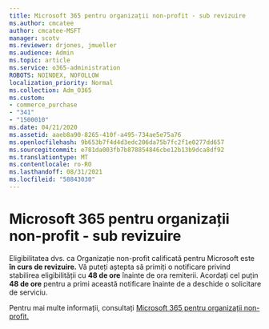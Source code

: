 ```yaml
---
title: Microsoft 365 pentru organizații non-profit - sub revizuire
ms.author: cmcatee
author: cmcatee-MSFT
manager: scotv
ms.reviewer: drjones, jmueller
ms.audience: Admin
ms.topic: article
ms.service: o365-administration
ROBOTS: NOINDEX, NOFOLLOW
localization_priority: Normal
ms.collection: Adm_O365
ms.custom:
- commerce_purchase
- "341"
- "1500010"
ms.date: 04/21/2020
ms.assetid: aaeb8a90-8265-410f-a495-734ae5e75a76
ms.openlocfilehash: 9b653b7f4d4d3edc206da75b7fc2f1e0277dd657
ms.sourcegitcommit: e781da003fb7b878854846cbe12b13b9dca8df92
ms.translationtype: MT
ms.contentlocale: ro-RO
ms.lasthandoff: 08/31/2021
ms.locfileid: "58843030"
---
```

# <a name="microsoft-365-for-nonprofits---under-review"></a>Microsoft 365 pentru organizații non-profit - sub revizuire

Eligibilitatea dvs. ca Organizație non-profit calificată pentru Microsoft este **în curs de revizuire.** Vă puteți aștepta să primiți o notificare privind stabilirea eligibilității cu **48 de ore** înainte de ora remiterii. Acordați cel puțin **48 de ore** pentru a primi această notificare înainte de a deschide o solicitare de serviciu. 

Pentru mai multe informații, consultați [Microsoft 365 pentru organizații non-profit.](https://www.microsoft.com/nonprofits/microsoft-365) 
